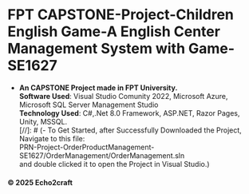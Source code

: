 # FPT CAPSTONE-Project-Children English Game-A English Center Management System with Game-SE1627
- **An CAPSTONE Project made in FPT University.**<br>
**Software Used**: Visual Studio Comunity 2022, Microsoft Azure, Microsoft SQL Server Management Studio<br>
**Technology Used**: C#,.Net 8.0 Framework, ASP.NET, Razor Pages, Unity, MSSQL. <br>
[//]: # (- To Get Started, after Successfully Downloaded the Project, Navigate to this file:<br> PRN-Project-OrderProductManagement-SE1627/OrderManagement/OrderManagement.sln<br> and double clicked it to open the Project in Visual Studio.)
#### © 2025 Echo2craft
